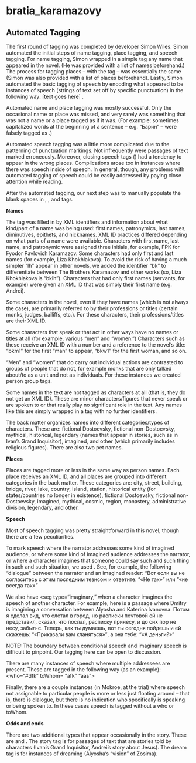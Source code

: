 # bratia_karamazovy

## Automated Tagging

The first round of tagging was completed by developer Simon Wiles. Simon automated the initial steps of name tagging, place tagging, and speech tagging. For name tagging, Simon wrapped in a simple <persName> tag any name that appeared in the novel. (He was provided with a list of names beforehand.) The process for tagging places – with the <placeName> tag – was essentially the same (Simon was also provided with a list of places beforehand). Lastly, Simon automated the basic tagging of speech by encoding what appeared to be instances of speech (strings of text set off by specific punctuation) in the following way: 
<said aloud=“” direct=“” who=“” toWhom=“”> [text goes here] </said>. 

Automated name and place tagging was mostly successful. Only the occasional name or place was missed, and very rarely was something that was not a name or a place tagged as if it was. (For example: sometimes capitalized words at the beginning of a sentence – e.g. “Барин” – were falsely tagged as <persName>.)

Automated speech tagging was a little more complicated due to the patterning of punctuation markings. Not infrequently were passages of text marked erroneously. Moreover, closing speech tags (</said>) had a tendency to appear in the wrong places. Complications arose too in instances where there was speech inside of speech. In general, though, any problems with automated tagging of speech could be easily addressed by paying close attention while reading. 

After the automated tagging, our next step was to manually populate the blank spaces in <persName>, <placeName>, and <said> tags.

**Names**

The <persName> tag was filled in by XML identifiers and information about what kind/part of a name was being used: first names, patronymics, last names, diminutives, epithets, and nicknames. XML ID practices differed depending on what parts of a name were available. Characters with first name, last name, and patronymic were assigned three initials, for example, FPK for Fyodor Pavlovich Karamazov. Some characters had only first and last names (for example, Liza Khokhlakova). To avoid the risk of having a much simpler “lh” appear in other novels, we added the identifier “bk” to differentiate between The Brothers Karamazov and other works (so, Liza Khokhlakova is “bklh”). Characters that had only first names (servants, for example) were given an XML ID that was simply their first name (e.g. Andrei). 

Some characters in the novel, even if they have names (which is not always the case), are primarily referred to by their professions or titles (certain monks, judges, bailiffs, etc.). For these characters, their professions/titles are their XML ID.

Some characters that speak or that act in other ways have no names or titles at all (for example, various “men” and “women.”) Characters such as these receive an XML ID with a number and a reference to the novel’s title: “bkm1” for the first “man” to appear, “bkw1” for the first woman, and so on.

“Men” and “women” that do carry out individual actions are contrasted to groups of people that do not, for example monks that are only talked about/to as a unit and not as individuals. For these instances we created person group tags. 

Some names in the text are not tagged as characters at all (that is, they do not get an XML ID). These are minor characters/figures that never speak or are spoken to or that really play no significant role in the text. Any names like this are simply wrapped in a <persName> tag with no further identifiers. 

The back matter organizes names into different categories/types of characters. These are: fictional Dostoevsky, fictional non-Dostoevsky, mythical, historical, legendary (names that appear in stories, such as in Ivan’s Grand Inquisitor), imagined, and other (which primarily includes religious figures). There are also two pet names. 

**Places**

Places are tagged more or less in the same way as person names. Each place receives an XML ID, and all places are grouped into different categories in the back matter. These categories are: city, street, building, bridge, river, lake, country, island, station, historical entity (for states/countries no longer in existence), fictional Dostoevsky, fictional non-Dostoevsky, imagined, mythical, cosmic, region, monastery, administrative division, legendary, and other. 

**Speech**

Most of speech tagging was pretty straightforward in this novel, though there are a few peculiarities. 

To mark speech where the narrator addresses some kind of imagined audience, or where some kind of imagined audience addresses the narrator, or where a character imagines that someone could say such and such thing in such and such situation, we used <seg type=“conditional”>. See, for example, the following “dialogue” between the narrator and an imagined reader: 
“Вот если вы не согласитесь с этим последним тезисом и ответите: <seg type="conditional"><q type="spoken" who="#imbkread" toWhom="#bknar">«Не так»</q></seg> или <seg type="conditional"><q type="spoken" who="#imbkread" toWhom="#bknar">«не всегда так»</q></seg>

We also have <seg type=“imaginary,” when a character imagines the speech of another character. For example, here is a passage where Dmitry is imagining a conversation between Alyosha and Katerina Ivanovna: 
Потом я сделал вид, что слетал в город, но расписки почтовой ей не представил, сказал, что послал, расписку принесу, и до сих пор не несу, забыл-с. Теперь, как ты думаешь, вот ты сегодня пойдешь и ей скажешь: <seg type="imaginary"><q who="#imafk">«Приказали вам кланяться»</q></seg>, а она тебе: <seg type="imaginary"><q who="#imkiv">«А деньги?»</q></seg>

NOTE: The boundary between conditional speech and imaginary speech is difficult to pinpoint. Our tagging here can be open to discussion.

There are many instances of speech where multiple addressees are present. These are tagged in the following way (as an example): <who=“#dfk” toWhom= “afk” “aas”>

Finally, there are a couple instances (in Mokroe, at the trial) where speech not assignable to particular people is more or less just floating around – that is, there is dialogue, but there is no indication who specifically is speaking or being spoken to. In these cases speech is tagged without a who or toWhom. 

**Odds and ends**

There are two additional <seg> types that appear occasionally in the story. These are <seg type=“story”> and <seg type=“dream”>. The story tag is for passages of text that are stories told by characters (Ivan’s Grand Inquisitor, Andrei’s story about Jesus). The dream tag is for instances of dreaming (Alyosha’s “vision” of Zosima).  
